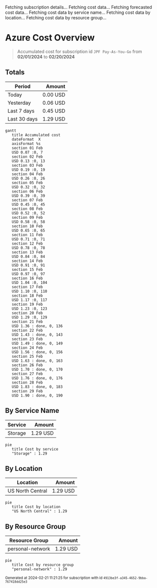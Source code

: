 Fetching subscription details...
Fetching cost data...
Fetching forecasted cost data...
Fetching cost data by service name...
Fetching cost data by location...
Fetching cost data by resource group...
# Azure Cost Overview

> Accumulated cost for subscription id `JPF Pay-As-You-Go` from **02/01/2024** to **02/20/2024**

## Totals

|Period|Amount|
|---|---:|
|Today|0.00 USD|
|Yesterday|0.06 USD|
|Last 7 days|0.45 USD|
|Last 30 days|1.29 USD|

```mermaid
gantt
   title Accumulated cost
   dateFormat  X
   axisFormat %s
   section 01 Feb
   USD 0.07 :0, 7
   section 02 Feb
   USD 0.13 :0, 13
   section 03 Feb
   USD 0.19 :0, 19
   section 04 Feb
   USD 0.26 :0, 26
   section 05 Feb
   USD 0.32 :0, 32
   section 06 Feb
   USD 0.39 :0, 39
   section 07 Feb
   USD 0.45 :0, 45
   section 08 Feb
   USD 0.52 :0, 52
   section 09 Feb
   USD 0.58 :0, 58
   section 10 Feb
   USD 0.65 :0, 65
   section 11 Feb
   USD 0.71 :0, 71
   section 12 Feb
   USD 0.78 :0, 78
   section 13 Feb
   USD 0.84 :0, 84
   section 14 Feb
   USD 0.91 :0, 91
   section 15 Feb
   USD 0.97 :0, 97
   section 16 Feb
   USD 1.04 :0, 104
   section 17 Feb
   USD 1.10 :0, 110
   section 18 Feb
   USD 1.17 :0, 117
   section 19 Feb
   USD 1.23 :0, 123
   section 20 Feb
   USD 1.29 :0, 129
   section 21 Feb
   USD 1.36 : done, 0, 136
   section 22 Feb
   USD 1.43 : done, 0, 143
   section 23 Feb
   USD 1.49 : done, 0, 149
   section 24 Feb
   USD 1.56 : done, 0, 156
   section 25 Feb
   USD 1.63 : done, 0, 163
   section 26 Feb
   USD 1.70 : done, 0, 170
   section 27 Feb
   USD 1.76 : done, 0, 176
   section 28 Feb
   USD 1.83 : done, 0, 183
   section 29 Feb
   USD 1.90 : done, 0, 190
```

## By Service Name

|Service|Amount|
|---|---:|
|Storage|1.29 USD|

```mermaid
pie
   title Cost by service
   "Storage" : 1.29
```

## By Location

|Location|Amount|
|---|---:|
|US North Central|1.29 USD|

```mermaid
pie
   title Cost by location
   "US North Central" : 1.29
```

## By Resource Group

|Resource Group|Amount|
|---|---:|
|personal-network|1.29 USD|

```mermaid
pie
   title Cost by resource group
   "personal-network" : 1.29
```

<sup>Generated at 2024-02-21 11:21:25 for subscription with id `4913be3f-a345-4652-9bba-767418dd25e3`</sup>
